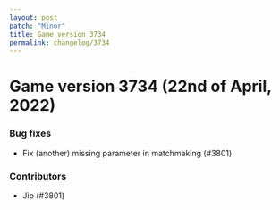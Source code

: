 ```yaml
---
layout: post
patch: "Minor"
title: Game version 3734
permalink: changelog/3734
---
```


# Game version 3734 (22nd of April, 2022)

### Bug fixes

- Fix (another) missing parameter in matchmaking (#3801)

### Contributors

- Jip (#3801)
